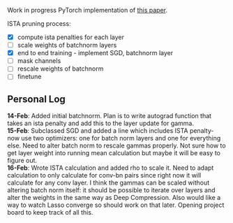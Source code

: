 Work in progress PyTorch implementation of [this paper](https://arxiv.org/abs/1802.00124).  

ISTA pruning process:
- [x] compute ista penalties for each layer
- [ ] scale weights of batchnorm layers
- [x] end to end training - implement SGD, batchnorm layer
- [ ] mask channels
- [ ] rescale weights of batchnorm
- [ ] finetune

## Personal Log
**14-Feb**: Added initial batchnorm. Plan is to write autograd function that takes an ista penalty and add this to the layer update for gamma.  
**15-Feb**: Subclassed SGD and added a line which includes ISTA penalty- now use two optimizers: one for batch norm layers and one for everything else. Need to alter batch norm to rescale gammas properly. Not sure how to get layer weight into running mean calculation but maybe it will be easy to figure out.  
**16-Feb**: Wrote ISTA calculation and added rho to scale it. Need to adapt calculation to only calculate for conv-bn pairs since right now it will calculate for any conv layer. I think the gammas can be scaled without altering batch norm itself: it should be possible to iterate over layers and alter the weights in the same way as Deep Compression. Also would like a way to watch Lasso converge so should work on that later. Opening project board to keep track of all this.
